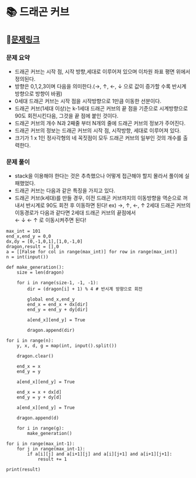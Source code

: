 
# 📚 드래곤 커브

## 📌[문제링크](https://www.acmicpc.net/problem/15685)

### 문제 요약

- 드래곤 커브는 시작 점, 시작 방향,세대로 이루어져 있으며 이차원 좌표 평면 위에서 정의된다.
- 방향은 0,1,2,3이며 다음을 의미한다.(→, ↑, ←, ↓ 으로 값이 증가할 수록 반시계 방향으로 방향이 바뀜)
- 0세대 드래곤 커브는 시작 점을 시작방향으로 1만큼 이동한 선분이다.
- 드래곤 커브(1세대 이상)는 k-1세대 드래곤 커브의 끝 점을 기준으로 시계방향으로 90도 회전시킨다음, 그것을 끝 점에 붙인 것이다.
- 드래곤 커브의 개수 N과 2째줄 부터 N개의 줄에 드래곤 커브의 정보가 주어진다.
- 드래곤 커브의 정보는 드래곤 커브의 시작 점, 시작방향, 세대로 이루어져 있다.
- 크기가 1 x 1인 정사각형의 네 꼭짓점이 모두 드래곤 커브의 일부인 것의 개수를 출력한다.  

### 문제 풀이

- stack을 이용해야 한다는 것은 추측했으나 어떻게 접근해야 할지 몰라서 풀이에 실패했었다.
- 드래곤 커브는 다음과 같은 특징을 가지고 있다.
- 드래곤 커브(k세대)를 만들 경우, 이전 드래곤 커브까지의 이동방향을 역순으로 꺼내서 반시계로 90도 회전 후 이동하면 된다!
ex) →, ↑, ←, ↑ 2세대 드래곤 커브의 이동경로가 다음과 같다면 2세대 드래곤 커브의 끝점에서  
    ← ↓ ← ↑ 로 이동시켜주면 된다!

```
max_int = 101
end_x,end_y = 0,0
dx,dy = [0,-1,0,1],[1,0,-1,0]
dragon,result = [],0
a = [[False for col in range(max_int)] for row in range(max_int)]
n = int(input())

def make_generation():
    size = len(dragon)
    
    for i in range(size-1, -1, -1):
        dir = (dragon[i] + 1) % 4 # 반시계 방향으로 회전
        
        global end_x,end_y
        end_x = end_x + dx[dir]
        end_y = end_y + dy[dir]
        
        a[end_x][end_y] = True
        
        dragon.append(dir)
    
for i in range(n):
    y, x, d, g = map(int, input().split())
    
    dragon.clear()
    
    end_x = x
    end_y = y
    
    a[end_x][end_y] = True
    
    end_x = x + dx[d]
    end_y = y + dy[d]
    
    a[end_x][end_y] = True
    
    dragon.append(d)
    
    for i in range(g):
        make_generation()

for i in range(max_int-1):
    for j in range(max_int-1):
        if a[i][j] and a[i+1][j] and a[i][j+1] and a[i+1][j+1]:
            result += 1

print(result)
```
